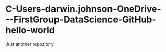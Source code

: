 # C-Users-darwin.johnson-OneDrive---FirstGroup-DataScience-GitHub-hello-world
Just another repository
